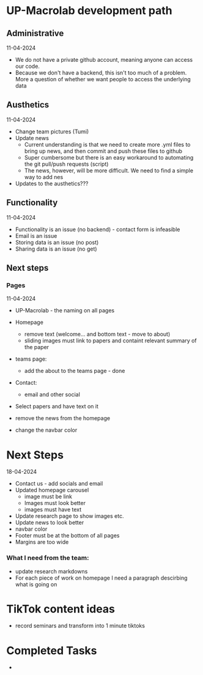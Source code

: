 # UP-Macrolab development path 

## Administrative 
11-04-2024
* We do not have a private github account, meaning anyone can access our code. 
* Because we don't have a backend, this isn't too much of a problem. More a question of whether we want people to access the underlying data 


## Austhetics 
11-04-2024
* Change team pictures (Tumi)
* Update news 
    * Current understanding is that we need to create more .yml files to bring up news, and then commit and push these files to github 
    * Super cumbersome but there is an easy workaround to automating the git pull/push requests (script)
    * The news, however, will be more difficult. We need to find a simple way to add nes 
* Updates to the austhetics??? 


## Functionality 
11-04-2024
* Functionality is an issue (no backend) - contact form is infeasible
* Email is an issue 
* Storing data is an issue (no post)
* Sharing data is an issue (no get)


## Next steps


### Pages 
11-04-2024
* UP-Macrolab - the naming on all pages 
* Homepage 
    * remove text (welcome... and bottom text - move to about)
    * sliding images must link to papers and containt relevant summary of the paper 
* teams page: 
    * add the about to the teams page  - done
* Contact:
    * email and other social 

* Select papers and have text on it 
* remove the news from the homepage 
* change the navbar color 

# Next Steps
18-04-2024
* Contact us - add socials and email 
* Updated homepage carousel
    * image must be link
    * Images must look better 
    * images must have text 
* Update research page to show images etc. 
* Update news to look better 
* navbar color 
* Footer must be at the bottom of all pages
* Margins are too wide 

### What I need from the team: 
* update research markdowns 
* For each piece of work on homepage I need a paragraph descirbing what is going on 

# TikTok content ideas 
* record seminars and transform into 1 minute tiktoks

# Completed Tasks
* 